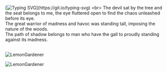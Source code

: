[![Typing SVG](https://readme-typing-svg.demolab.com?font=Fira+Code&weight=800&size=35&duration=2500&pause=1000&color=1FF761&width=750&height=80&separator=%3C&lines=Welcome%2C+User.username();)](https://git.io/typing-svg)
<br>
The devil sat by the tree and the seat belongs to me, the eye fluttered open to find the chaos unleashed before its eye. <br>
The great warrior of madness and havoc was standing tall, imposing the nature of the woods.<br>
The path of shadow belongs to man who have the gall to proudly standing against its madness.<br>
<br>

![LemonGardener](https://github-readme-stats.vercel.app/api/top-langs?username=LamePuppeteer&show_icons=true&theme=tokyonight&layout=compact)

![LemonGardener](https://github-readme-stats.vercel.app/api?username=LamePuppeteer&show_icons=true&theme=tokyonight)



